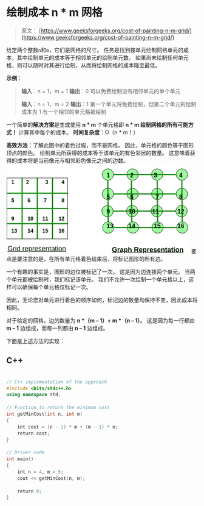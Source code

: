 # 绘制成本 n * m 网格

> 原文： [https://www.geeksforgeeks.org/cost-of-painting-n-m-grid/](https://www.geeksforgeeks.org/cost-of-painting-n-m-grid/)

给定两个整数`n`和`m`，它们是网格的尺寸。 任务是找到按单元绘制网格单元的成本，其中绘制单元的成本等于相邻单元的绘制单元数。 如果尚未绘制任何单元格，则可以随时对其进行绘制，从而将绘制网格的成本降至最低。

**示例**：

> **输入**：n = 1，m = 1
> **输出**：0
> 可以免费绘制没有相邻单元的单个单元
> 
> **输入**：n = 1，m = 2
> **输出**：1
> 第一个单元将免费绘制，但第二个单元的绘制成本为 1 有一个相邻的单元格被绘制

一个简单的**解决方案**是生成使用 **n * m** 个单元格即 **n * m 绘制网格的所有可能方式！** 计算其中每个的成本。
**时间复杂度**：O（n * m！）

**高效方法**：了解此图中的着色过程，而不是网格。 因此，单元格的颜色等于图形顶点的颜色。 绘制单元所获得的成本等于该单元的有色邻居的数量。 这意味着获得的成本将是当前像元与相邻彩色像元之间的边数。
![](img/60c97155274e771de7fde5a88593bd6f.png)
要点是要注意的是，在所有单元格着色结束后，将标记图形的所有边。

一个有趣的事实是，图形的边仅被标记了一次。 这是因为边连接两个单元。 当两个单元都被绘制时，我们标记该单元。 我们不允许一次绘制一个单元格以上，这样可以确保每个单元格仅标记一次。

因此，无论您对单元进行着色的顺序如何，标记边的数量均保持不变，因此成本将相同。

对于给定的网格，边的数量为 **n *（m – 1）+ m *（n – 1）**。 这是因为每一行都由 **m – 1** 边组成，而每一列都由 **n – 1** 边组成。

下面是上述方法的实现：

## C++

```cpp

// C++ implementation of the approach 
#include <bits/stdc++.h> 
using namespace std; 

// Function to return the minimum cost 
int getMinCost(int n, int m) 
{ 
    int cost = (n - 1) * m + (m - 1) * n; 
    return cost; 
} 

// Driver code 
int main() 
{ 
    int n = 4, m = 5; 
    cout << getMinCost(n, m); 

    return 0; 
} 

```